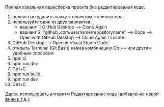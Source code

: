 Полная локальная пересборка проекта без редактирования кода:

1.  полностью удалить папку с проектом с коипьютера
2.  используйте один из двух вариантов:
    - вариант 1: GitHub Desktop --> Clone Again
    - вариант 2: "github .com/username/repositoryname" --> Code --> Open with
      GitHub Desktop --> Clone Again / Locate
3.  GitHub Desktop --> Open in Visual Studio Code
4.  открыть Terminal (Git Bash) нажав комбинацию Ctrl+~ или другим удобным
    способом
5.  npm ci
6.  npm run dev
7.  Ctrl+C
8.  npm run build
9.  npm run dev
10. Ctrl+C

Далее использовать алгоритм
[Редактирование кода (добавление новой фичи и т.д.)](https://github.com/maksymkushnirov/usefullnesses/blob/main/teamwork/code-editing/редактирование-кода.md).

<!-- README.ru.md -->
